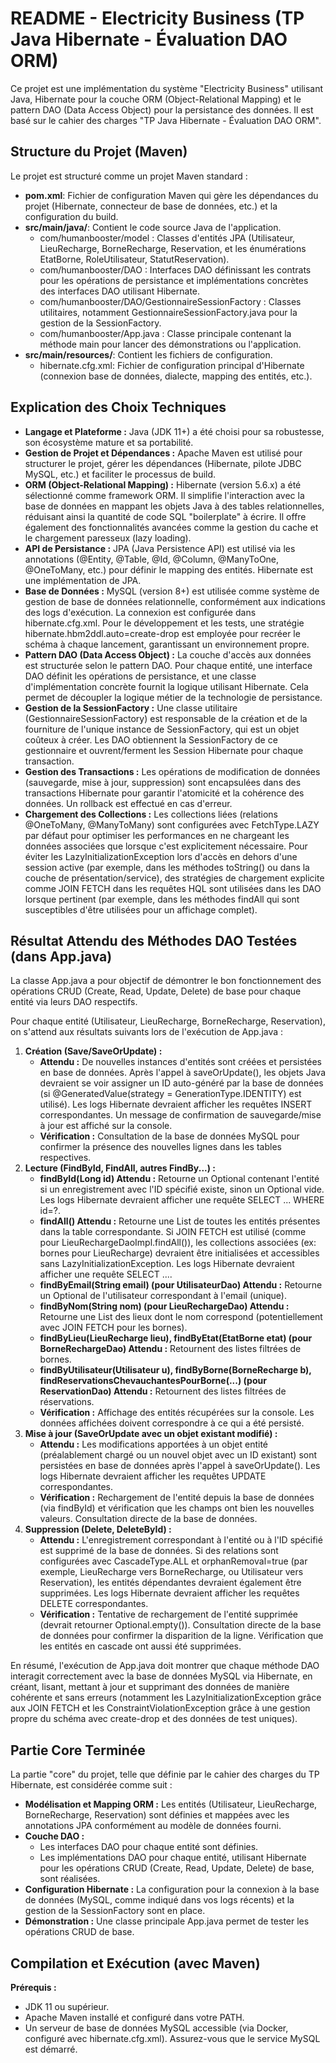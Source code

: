 # **README \- Electricity Business (TP Java Hibernate \- Évaluation DAO ORM)**

Ce projet est une implémentation du système "Electricity Business" utilisant Java, Hibernate pour la couche ORM (Object-Relational Mapping) et le pattern DAO (Data Access Object) pour la persistance des données. Il est basé sur le cahier des charges "TP Java Hibernate \- Évaluation DAO ORM".

## **Structure du Projet (Maven)**

Le projet est structuré comme un projet Maven standard :

* **pom.xml**: Fichier de configuration Maven qui gère les dépendances du projet (Hibernate, connecteur de base de données, etc.) et la configuration du build.  
* **src/main/java/**: Contient le code source Java de l'application.  
  * com/humanbooster/model : Classes d'entités JPA (Utilisateur, LieuRecharge, BorneRecharge, Reservation, et les énumérations EtatBorne, RoleUtilisateur, StatutReservation).  
  * com/humanbooster/DAO : Interfaces DAO définissant les contrats pour les opérations de persistance et implémentations concrètes des interfaces DAO utilisant Hibernate.
  * com/humanbooster/DAO/GestionnaireSessionFactory : Classes utilitaires, notamment GestionnaireSessionFactory.java pour la gestion de la SessionFactory.  
  * com/humanbooster/App.java : Classe principale contenant la méthode main pour lancer des démonstrations ou l'application.  
* **src/main/resources/**: Contient les fichiers de configuration.  
  * hibernate.cfg.xml: Fichier de configuration principal d'Hibernate (connexion base de données, dialecte, mapping des entités, etc.).
 
## **Explication des Choix Techniques**

* **Langage et Plateforme :** Java (JDK 11+) a été choisi pour sa robustesse, son écosystème mature et sa portabilité.  
* **Gestion de Projet et Dépendances :** Apache Maven est utilisé pour structurer le projet, gérer les dépendances (Hibernate, pilote JDBC MySQL, etc.) et faciliter le processus de build.  
* **ORM (Object-Relational Mapping) :** Hibernate (version 5.6.x) a été sélectionné comme framework ORM. Il simplifie l'interaction avec la base de données en mappant les objets Java à des tables relationnelles, réduisant ainsi la quantité de code SQL "boilerplate" à écrire. Il offre également des fonctionnalités avancées comme la gestion du cache et le chargement paresseux (lazy loading).  
* **API de Persistance :** JPA (Java Persistence API) est utilisé via les annotations (@Entity, @Table, @Id, @Column, @ManyToOne, @OneToMany, etc.) pour définir le mapping des entités. Hibernate est une implémentation de JPA.  
* **Base de Données :** MySQL (version 8+) est utilisée comme système de gestion de base de données relationnelle, conformément aux indications des logs d'exécution. La connexion est configurée dans hibernate.cfg.xml. Pour le développement et les tests, une stratégie hibernate.hbm2ddl.auto=create-drop est employée pour recréer le schéma à chaque lancement, garantissant un environnement propre.  
* **Pattern DAO (Data Access Object) :** La couche d'accès aux données est structurée selon le pattern DAO. Pour chaque entité, une interface DAO définit les opérations de persistance, et une classe d'implémentation concrète fournit la logique utilisant Hibernate. Cela permet de découpler la logique métier de la technologie de persistance.  
* **Gestion de la SessionFactory :** Une classe utilitaire (GestionnaireSessionFactory) est responsable de la création et de la fourniture de l'unique instance de SessionFactory, qui est un objet coûteux à créer. Les DAO obtiennent la SessionFactory de ce gestionnaire et ouvrent/ferment les Session Hibernate pour chaque transaction.  
* **Gestion des Transactions :** Les opérations de modification de données (sauvegarde, mise à jour, suppression) sont encapsulées dans des transactions Hibernate pour garantir l'atomicité et la cohérence des données. Un rollback est effectué en cas d'erreur.  
* **Chargement des Collections :** Les collections liées (relations @OneToMany, @ManyToMany) sont configurées avec FetchType.LAZY par défaut pour optimiser les performances en ne chargeant les données associées que lorsque c'est explicitement nécessaire. Pour éviter les LazyInitializationException lors d'accès en dehors d'une session active (par exemple, dans les méthodes toString() ou dans la couche de présentation/service), des stratégies de chargement explicite comme JOIN FETCH dans les requêtes HQL sont utilisées dans les DAO lorsque pertinent (par exemple, dans les méthodes findAll qui sont susceptibles d'être utilisées pour un affichage complet).

## **Résultat Attendu des Méthodes DAO Testées (dans App.java)**

La classe App.java a pour objectif de démontrer le bon fonctionnement des opérations CRUD (Create, Read, Update, Delete) de base pour chaque entité via leurs DAO respectifs.

Pour chaque entité (Utilisateur, LieuRecharge, BorneRecharge, Reservation), on s'attend aux résultats suivants lors de l'exécution de App.java :

1. **Création (Save/SaveOrUpdate) :**  
   * **Attendu :** De nouvelles instances d'entités sont créées et persistées en base de données. Après l'appel à saveOrUpdate(), les objets Java devraient se voir assigner un ID auto-généré par la base de données (si @GeneratedValue(strategy \= GenerationType.IDENTITY) est utilisé). Les logs Hibernate devraient afficher les requêtes INSERT correspondantes. Un message de confirmation de sauvegarde/mise à jour est affiché sur la console.  
   * **Vérification :** Consultation de la base de données MySQL pour confirmer la présence des nouvelles lignes dans les tables respectives.  
2. **Lecture (FindById, FindAll, autres FindBy...) :**  
   * **findById(Long id) Attendu :** Retourne un Optional contenant l'entité si un enregistrement avec l'ID spécifié existe, sinon un Optional vide. Les logs Hibernate devraient afficher une requête SELECT ... WHERE id=?.  
   * **findAll() Attendu :** Retourne une List de toutes les entités présentes dans la table correspondante. Si JOIN FETCH est utilisé (comme pour LieuRechargeDaoImpl.findAll()), les collections associées (ex: bornes pour LieuRecharge) devraient être initialisées et accessibles sans LazyInitializationException. Les logs Hibernate devraient afficher une requête SELECT ....  
   * **findByEmail(String email) (pour UtilisateurDao) Attendu :** Retourne un Optional de l'utilisateur correspondant à l'email (unique).  
   * **findByNom(String nom) (pour LieuRechargeDao) Attendu :** Retourne une List des lieux dont le nom correspond (potentiellement avec JOIN FETCH pour les bornes).  
   * **findByLieu(LieuRecharge lieu), findByEtat(EtatBorne etat) (pour BorneRechargeDao) Attendu :** Retournent des listes filtrées de bornes.  
   * **findByUtilisateur(Utilisateur u), findByBorne(BorneRecharge b), findReservationsChevauchantesPourBorne(...) (pour ReservationDao) Attendu :** Retournent des listes filtrées de réservations.  
   * **Vérification :** Affichage des entités récupérées sur la console. Les données affichées doivent correspondre à ce qui a été persisté.  
3. **Mise à jour (SaveOrUpdate avec un objet existant modifié) :**  
   * **Attendu :** Les modifications apportées à un objet entité (préalablement chargé ou un nouvel objet avec un ID existant) sont persistées en base de données après l'appel à saveOrUpdate(). Les logs Hibernate devraient afficher les requêtes UPDATE correspondantes.  
   * **Vérification :** Rechargement de l'entité depuis la base de données (via findById) et vérification que les champs ont bien les nouvelles valeurs. Consultation directe de la base de données.  
4. **Suppression (Delete, DeleteById) :**  
   * **Attendu :** L'enregistrement correspondant à l'entité ou à l'ID spécifié est supprimé de la base de données. Si des relations sont configurées avec CascadeType.ALL et orphanRemoval=true (par exemple, LieuRecharge vers BorneRecharge, ou Utilisateur vers Reservation), les entités dépendantes devraient également être supprimées. Les logs Hibernate devraient afficher les requêtes DELETE correspondantes.  
   * **Vérification :** Tentative de rechargement de l'entité supprimée (devrait retourner Optional.empty()). Consultation directe de la base de données pour confirmer la disparition de la ligne. Vérification que les entités en cascade ont aussi été supprimées.

En résumé, l'exécution de App.java doit montrer que chaque méthode DAO interagit correctement avec la base de données MySQL via Hibernate, en créant, lisant, mettant à jour et supprimant des données de manière cohérente et sans erreurs (notamment les LazyInitializationException grâce aux JOIN FETCH et les ConstraintViolationException grâce à une gestion propre du schéma avec create-drop et des données de test uniques).

## **Partie Core Terminée**

La partie "core" du projet, telle que définie par le cahier des charges du TP Hibernate, est considérée comme suit :

* **Modélisation et Mapping ORM :** Les entités (Utilisateur, LieuRecharge, BorneRecharge, Reservation) sont définies et mappées avec les annotations JPA conformément au modèle de données fourni.  
* **Couche DAO :**  
  * Les interfaces DAO pour chaque entité sont définies.  
  * Les implémentations DAO pour chaque entité, utilisant Hibernate pour les opérations CRUD (Create, Read, Update, Delete) de base, sont réalisées.  
* **Configuration Hibernate :** La configuration pour la connexion à la base de données (MySQL, comme indiqué dans vos logs récents) et la gestion de la SessionFactory sont en place.  
* **Démonstration :** Une classe principale App.java permet de tester les opérations CRUD de base.

## **Compilation et Exécution (avec Maven)**

**Prérequis :**  
   * JDK 11 ou supérieur.  
   * Apache Maven installé et configuré dans votre PATH.  
   * Un serveur de base de données MySQL accessible (via Docker, configuré avec hibernate.cfg.xml). Assurez-vous que le service MySQL est démarré.
